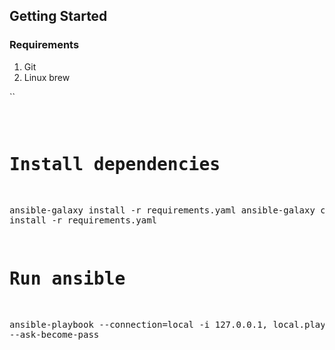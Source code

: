 ## Getting Started

### Requirements
1. Git
2. Linux brew

``<pre>
# Install dependencies
ansible-galaxy install -r requirements.yaml
ansible-galaxy collection install -r requirements.yaml

# Run ansible
ansible-playbook --connection=local -i 127.0.0.1, local.playbook.yaml --ask-become-pass
</pre>
